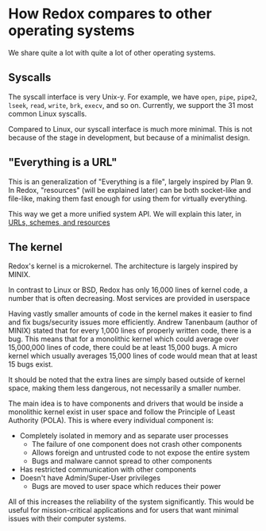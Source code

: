 How Redox compares to other operating systems
=============================================

We share quite a lot with quite a lot of other operating systems.

Syscalls
--------

The syscall interface is very Unix-y. For example, we have `open`, `pipe`, `pipe2`, `lseek`, `read`, `write`, `brk`, `execv`, and so on. Currently, we support the 31 most common Linux syscalls.

Compared to Linux, our syscall interface is much more minimal. This is not because of the stage in development, but because of a minimalist design.

"Everything is a URL"
----------------------

This is an generalization of "Everything is a file", largely inspired by Plan 9. In Redox, "resources" (will be explained later) can be both socket-like and file-like, making them fast enough for using them for virtually everything.

This way we get a more unified system API. We will explain this later, in [URLs, schemes, and resources](./design/urls_schemes_resources.html)

The kernel
----------

Redox's kernel is a microkernel. The architecture is largely inspired by MINIX.

In contrast to Linux or BSD, Redox has only 16,000 lines of kernel code, a number that is often decreasing. Most services are provided in userspace

Having vastly smaller amounts of code in the kernel makes it easier to find and fix bugs/security issues more efficiently. Andrew Tanenbaum (author of MINIX) stated that for every 1,000 lines of properly written code, there is a bug. This means that for a monolithic kernel which could average over 15,000,000 lines of code, there could be at least 15,000 bugs. A micro kernel which usually averages 15,000 lines of code would mean that at least 15 bugs exist.

It should be noted that the extra lines are simply based outside of kernel space, making them less dangerous, not necessarily a smaller number.

The main idea is to have components and drivers that would be inside a monolithic kernel exist in user space and follow the Principle of Least Authority (POLA). This is where every individual component is:
* Completely isolated in memory and as separate user processes
  * The failure of one component does not crash other components
  * Allows foreign and untrusted code to not expose the entire system
  * Bugs and malware cannot spread to other components
* Has restricted communication with other components
* Doesn't have Admin/Super-User privileges
  * Bugs are moved to user space which reduces their power

All of this increases the reliability of the system significantly. This would be useful for mission-critical applications and for users that want minimal issues with their computer systems.
